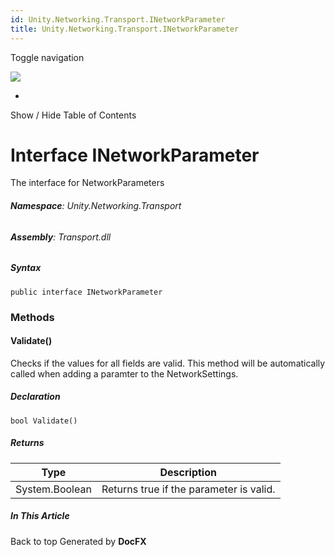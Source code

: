 ```yaml
---
id: Unity.Networking.Transport.INetworkParameter
title: Unity.Networking.Transport.INetworkParameter
---
```


<div id="wrapper">

<div>

<div class="container">

<div class="navbar-header">

Toggle navigation

<img src="../logo.svg" id="logo" class="svg" />

</div>

<div id="navbar" class="collapse navbar-collapse">

<div class="form-group">

</div>

</div>

</div>

<div class="subnav navbar navbar-default">

<div id="breadcrumb" class="container hide-when-search">

-   

</div>

</div>

</div>

<div class="container body-content hide-when-search" role="main">

<div class="sidenav hide-when-search">

Show / Hide Table of Contents

<div id="sidetoggle" class="sidetoggle collapse">

<div id="sidetoc">

</div>

</div>

</div>

<div class="article row grid-right">

<div class="col-md-10">

# Interface INetworkParameter

<div class="markdown level0 summary">

The interface for NetworkParameters

</div>

<div class="markdown level0 conceptual">

</div>

###### **Namespace**: Unity.Networking.Transport

###### **Assembly**: Transport.dll

##### Syntax

<div class="codewrapper">

``` lang-csharp
public interface INetworkParameter
```

</div>

### Methods

#### Validate()

<div class="markdown level1 summary">

Checks if the values for all fields are valid. This method will be
automatically called when adding a paramter to the NetworkSettings.

</div>

<div class="markdown level1 conceptual">

</div>

##### Declaration

<div class="codewrapper">

``` lang-csharp
bool Validate()
```

</div>

##### Returns

| Type           | Description                             |
|----------------|-----------------------------------------|
| System.Boolean | Returns true if the parameter is valid. |

</div>

<div class="hidden-sm col-md-2" role="complementary">

<div class="sideaffix">

<div class="contribution">

</div>

##### In This Article

<div>

</div>

</div>

</div>

</div>

</div>

<div class="grad-bottom">

</div>

<div class="footer">

<div class="container">

Back to top Generated by **DocFX**

</div>

</div>

</div>
